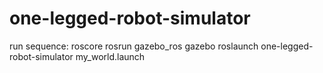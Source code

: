# one-legged-robot-simulator
run sequence:
roscore
rosrun gazebo_ros gazebo
roslaunch one-legged-robot-simulator my_world.launch